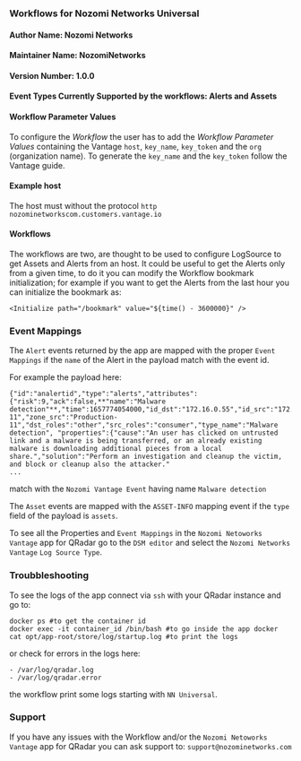 ### Workflows for Nozomi Networks Universal

#### Author Name: Nozomi Networks
#### Maintainer Name: NozomiNetworks
#### Version Number: 1.0.0
#### Event Types Currently Supported by the workflows: Alerts and Assets

#### Workflow Parameter Values
To configure the _Workflow_ the user has to add the _Workflow Parameter Values_ containing the Vantage `host`, `key_name`, `key_token` and the `org` (organization name).
To generate the `key_name` and the `key_token` follow the Vantage guide.

#### Example host
The host must without the protocol `http`
```nozominetworkscom.customers.vantage.io```


#### Workflows
The workflows are two, are thought to be used to configure LogSource to get Assets and Alerts from an host.
It could be useful to get the Alerts only from a given time, to do it you can modify the Workflow bookmark initialization; for example if you want to get the Alerts from the last hour you can initialize the bookmark as:

```<Initialize path="/bookmark" value="${time() - 3600000}" />```

### Event Mappings

The `Alert` events returned by the app are mapped with the proper `Event Mappings` if the `name` of the Alert in the payload match with the event id.

For example the payload here:
```
{"id":"analertid","type":"alerts","attributes":{"risk":9,"ack":false,**"name":"Malware detection"**,"time":1657774054000,"id_dst":"172.16.0.55","id_src":"172.16.0.253","ip_dst":"172.16.0.55","ip_src":"172.16.0.253","status":"open","mac_dst":"00:0c:BB:BB:BB:BB","mac_src":"00:AA:AA:AA:AA:AA","port_dst":445,"port_src":43221,"protocol":"smb","zone_dst":"Production-11","zone_src":"Production-11","dst_roles":"other","src_roles":"consumer","type_name":"Malware detection", "properties":{"cause":"An user has clicked on untrusted link and a malware is being transferred, or an already existing malware is downloading additional pieces from a local share.","solution":"Perform an investigation and cleanup the victim, and block or cleanup also the attacker."
...
```
match with the `Nozomi Vantage Event` having name `Malware detection`

The `Asset` events are mapped with the `ASSET-INFO` mapping event if the `type` field of the payload is `assets`.

To see all the Properties and `Event Mappings` in the `Nozomi Netoworks Vantage` app for QRadar go to the `DSM editor` and select the `Nozomi Networks Vantage`  `Log Source Type`.

### Troubbleshooting
To see the logs of the app connect via `ssh` with your QRadar instance and go to:

```
docker ps #to get the container id 
docker exec -it container_id /bin/bash #to go inside the app docker 
cat opt/app-root/store/log/startup.log #to print the logs
```

or check for errors in the logs here:

```
- /var/log/qradar.log
- /var/log/qradar.error
```

the workflow print some logs starting with `NN Universal`. 

### Support
If you have any issues with the Workflow and/or the `Nozomi Netoworks Vantage` app for QRadar you can ask support to:
`support@nozominetworks.com`
